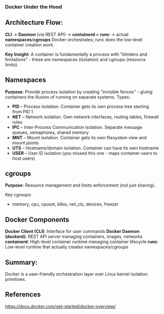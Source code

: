 ### Docker Under the Hood

## Architecture Flow:

**CLI** → **Daemon** (via REST API) → **containerd**→ **runc** → actual **namespaces**/**cgroups**
Docker orchestrates; runc does the low-level container creation work.

**Key Insight**: A container is fundamentally a process with "blinders and limitations" - these are namespaces (isolation) and cgroups (resource limits).

## Namespaces

**Purpose**: Provide process isolation by creating "invisible fences" - giving containers the illusion of running on separate systems.
Types:

- **PID** – Process isolation. Container gets its own process tree starting from PID 1
- **NET** – Network isolation. Own network interfaces, routing tables, firewall rules
- **IPC** – Inter-Process Communication isolation. Separate message queues, semaphores, shared memory
- **MNT** – Mount isolation. Container gets its own filesystem view and mount points
- **UTS** – Hostname/domain isolation. Container can have its own hostname
- **USER** – User ID isolation (you missed this one - maps container users to host users)

## cgroups

**Purpose**: Resource management and limits enforcement (not just sharing).

Key cgroups:

- memory, cpu, cpuset, blkio, net_cls, devices, freezer

## Docker Components

**Docker Client (CLI)**: Interface for user commands
**Docker Daemon (dockerd)**: REST API server managing containers, images, networks
**containerd**: High-level container runtime managing container lifecycle
**runc**: Low-level runtime that actually creates namespaces/cgroups

## Summary:

Docker is a user-friendly orchestration layer over Linux kernel isolation primitives.

## References

https://docs.docker.com/get-started/docker-overview/
